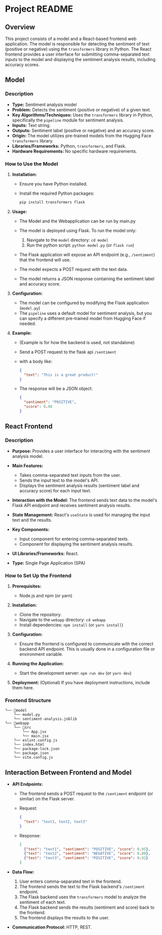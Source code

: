 # Project README

## Overview

This project consists of a model and a React-based frontend web application. The model is responsible for detecting the sentiment of text (positive or negative) using the `transformers` library in Python. The React frontend provides a user interface for submitting comma-separated text inputs to the model and displaying the sentiment analysis results, including accuracy scores.

## Model

### Description

* **Type:** Sentiment analysis model
* **Problem:** Detects the sentiment (positive or negative) of a given text.
* **Key Algorithms/Techniques:** Uses the `transformers` library in Python, specifically the `pipeline` module for sentiment analysis.
* **Inputs:** Text string.
* **Outputs:** Sentiment label (positive or negative) and an accuracy score.
* **Origin:** The model utilizes pre-trained models from the Hugging Face `transformers` library.
* **Libraries/Frameworks:** Python, `transformers`, and Flask.
* **Hardware Requirements:** No specific hardware requirements.

### How to Use the Model

1.  **Installation:**

    * Ensure you have Python installed.
    * Install the required Python packages:

        ```bash
        pip install transformers flask
        ```

2.  **Usage:**
    * The Model and the Webapplication can be run by main.py
    * The model is deployed using Flask. To run the model only:

        1.  Navigate to the `model` directory: `cd model`
        2.  Run the python script: `python model.py` (or `flask run`)

    * The Flask application will expose an API endpoint (e.g., `/sentiment`) that the frontend will use.
    * The model expects a POST request with the text data.
    * The model returns a JSON response containing the sentiment label and accuracy score.

3.  **Configuration:**

    * The model can be configured by modifying the Flask application (`model.py`)
    * The `pipeline` uses a default model for sentiment analysis, but you can specify a different pre-trained model from Hugging Face if needed.

4.  **Example:**

    * (Example is for how the backend is used, not standalone)
    * Send a POST request to the flask api `/sentiment`
    * with a body like:

        ```json
        {
          "text": "This is a great product!"
        }
        ```

    * The response will be a JSON object:

        ```json
        {
          "sentiment": "POSITIVE",
          "score": 0.98
        }
        ```

## React Frontend

### Description

* **Purpose:** Provides a user interface for interacting with the sentiment analysis model.
* **Main Features:**

    * Takes comma-separated text inputs from the user.
    * Sends the input text to the model's API.
    * Displays the sentiment analysis results (sentiment label and accuracy score) for each input text.
* **Interaction with the Model:** The frontend sends text data to the model's Flask API endpoint and receives sentiment analysis results.
* **State Management:** React's `useState` is used for managing the input text and the results.
* **Key Components:**

    * Input component for entering comma-separated texts.
    * Component for displaying the sentiment analysis results.
* **UI Libraries/Frameworks:** React.
* **Type:** Single Page Application (SPA)

### How to Set Up the Frontend

1.  **Prerequisites:**

    * Node.js and npm (or yarn)

2.  **Installation:**

    * Clone the repository.
    * Navigate to the `webapp` directory: `cd webapp`
    * Install dependencies: `npm install` (or `yarn install`)

3.  **Configuration:**

    * Ensure the frontend is configured to communicate with the correct backend API endpoint. This is usually done in a configuration file or environment variable.

4.  **Running the Application:**

    * Start the development server: `npm run dev` (or `yarn dev`)

5.  **Deployment:** (Optional) If you have deployment instructions, include them here.

### Frontend Structure
```
└── 📁model
    └── model.py
    └── sentiment-analysis.joblib
└── 📁webapp
    └── 📁src
        └── App.jsx
        └── main.jsx
    └── eslint.config.js
    └── index.html
    └── package-lock.json
    └── package.json
    └── vite.config.js
```

## Interaction Between Frontend and Model

* **API Endpoints:**

    * The frontend sends a POST request to the `/sentiment` endpoint (or similar) on the Flask server.
    * Request:

        ```json
        {
          "text": "text1, text2, text3"
        }
        ```

    * Response:

        ```json
        [
          {"text": "text1", "sentiment": "POSITIVE", "score": 0.95},
          {"text": "text2", "sentiment": "NEGATIVE", "score": 0.88},
          {"text": "text3", "sentiment": "POSITIVE", "score": 0.92}
        ]
        ```

* **Data Flow:**

    1.  User enters comma-separated text in the frontend.
    2.  The frontend sends the text to the Flask backend's `/sentiment` endpoint.
    3.  The Flask backend uses the `transformers` model to analyze the sentiment of each text.
    4.  The Flask backend sends the results (sentiment and score) back to the frontend.
    5.  The frontend displays the results to the user.

* **Communication Protocol:** HTTP, REST.
